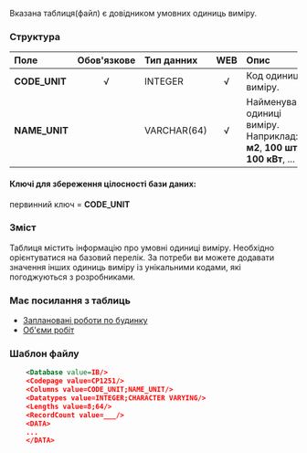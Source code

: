 Вказана таблиця(файл) є довідником умовних одиниць виміру.

### Структура

Поле   | Обов'язкове |    Тип данних  | WEB|   Опис |
:---------------|:--:|:--------------|:--:|:--------
**CODE_UNIT** | √ | INTEGER       | √ | Код одиниці виміру.
**NAME_UNIT** |   | VARCHAR(64)   | √ | Найменування одиниці виміру. Наприклад: **1 м2**, **100 шт**, **100 кВт**, ...

#### Ключі для збереження цілосності бази даних:

первинний ключ = **CODE_UNIT**

### Зміст

Таблиця містить інформацію про умовні одиниці виміру. Необхідно орієнтуватися на базовий перелік. За потреби ви можете додавати значення інших одиниць виміру із унікальними кодами, які погоджуються з розробниками.

### Має посилання з таблиць
- [Заплановані роботи по будинку](/Формат_файлу/Таблиця_IRC_HOUSE_PLANS)
- [Об'єми робіт](/Формат_файлу/Таблиця_IRC_HOUSE_VOLUMES)

### Шаблон файлу

```XML
    <Database value=IB/>
    <Codepage value=CP1251/>
    <Columns value=CODE_UNIT;NAME_UNIT/>
    <Datatypes value=INTEGER;CHARACTER VARYING/>
    <Lengths value=8;64/>
    <RecordCount value=___/>
    <DATA>
    ...
    </DATA>
```
